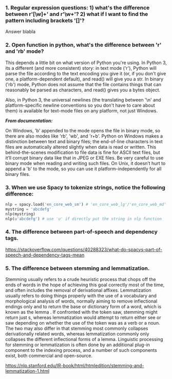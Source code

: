 ### 1. Regular expression questions: 1) what's the difference between r'[\w]+' and r'\w+'? 2) what if I want to find the pattern including brackets '[]'?
Answer blabla
### 2. Open function in python, what's the difference between 'r' and 'rb' mode?
This depends a little bit on what version of Python you're using. In Python 3, its a different (and more consistent) story: in text mode ('r'), Python will parse the file according to the text encoding you give it (or, if you don't give one, a platform-dependent default), and read() will give you a str. In binary ('rb') mode, Python does not assume that the file contains things that can reasonably be parsed as characters, and read() gives you a bytes object.

Also, in Python 3, the universal newlines (the translating between '\n' and platform-specific newline conventions so you don't have to care about them) is available for text-mode files on any platform, not just Windows.

**_From documentation:_**

On Windows, 'b' appended to the mode opens the file in binary mode, so there are also modes like 'rb', 'wb', and 'r+b'. Python on Windows makes a distinction between text and binary files; the end-of-line characters in text files are automatically altered slightly when data is read or written. This behind-the-scenes modification to file data is fine for ASCII text files, but it’ll corrupt binary data like that in JPEG or EXE files. Be very careful to use binary mode when reading and writing such files. On Unix, it doesn’t hurt to append a 'b' to the mode, so you can use it platform-independently for all binary files.
### 3. When we use Spacy to tokenize strings, notice the following difference:
```python
nlp = spacy.load('en_core_web_sm') # 'en_core_web_lg'/'en_core_web_md' are for large/medium size models
mystring = 'abcdefg'
nlp(mystring)
nlp(u'abcdefg') # use 'u' if directly put the string in nlp function
```
### 4. The difference between part-of-speech and dependency tags.
https://stackoverflow.com/questions/40288323/what-do-spacys-part-of-speech-and-dependency-tags-mean
### 5. The difference between stemming and lemmatization.
Stemming usually refers to a crude heuristic process that chops off the ends of words in the hope of achieving this goal correctly most of the time, and often includes the removal of derivational affixes. Lemmatization usually refers to doing things properly with the use of a vocabulary and morphological analysis of words, normally aiming to remove inflectional endings only and to return the base or dictionary form of a word, which is known as the lemma . If confronted with the token saw, stemming might return just s, whereas lemmatization would attempt to return either see or saw depending on whether the use of the token was as a verb or a noun. The two may also differ in that stemming most commonly collapses derivationally related words, whereas lemmatization commonly only collapses the different inflectional forms of a lemma. Linguistic processing for stemming or lemmatization is often done by an additional plug-in component to the indexing process, and a number of such components exist, both commercial and open-source.

https://nlp.stanford.edu/IR-book/html/htmledition/stemming-and-lemmatization-1.html
